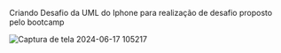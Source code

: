 Criando Desafio da UML do Iphone
para realização de desafio proposto pelo bootcamp

![Captura de tela 2024-06-17 105217](https://github.com/JoaoBrandaoS/BootcampsDio/assets/105953676/351d8e1a-45fa-445d-9671-f69e218d519f)
